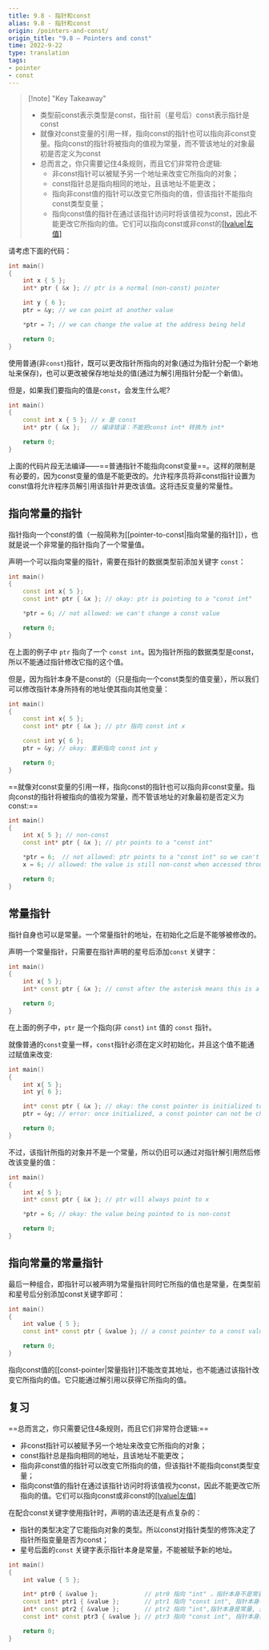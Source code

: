 ```yaml
---
title: 9.8 - 指针和const
alias: 9.8 - 指针和const
origin: /pointers-and-const/
origin_title: "9.8 — Pointers and const"
time: 2022-9-22
type: translation
tags:
- pointer
- const
---
```


> [!note] "Key Takeaway"
> - 类型前const表示类型是const，指针前（星号后）const表示指针是const
> - 就像对const变量的引用一样，指向const的指针也可以指向非const变量。指向const的指针将被指向的值视为常量，而不管该地址的对象最初是否定义为const
> - 总而言之，你只需要记住4条规则，而且它们非常符合逻辑:
>   - 非const指针可以被赋予另一个地址来改变它所指向的对象；
>   - const指针总是指向相同的地址，且该地址不能更改；
>   - 指向非const值的指针可以改变它所指向的值，但该指针不能指向const类型变量；
>   - 指向const值的指针在通过该指针访问时将该值视为const，因此不能更改它所指向的值。它们可以指向const或非const的[[lvalue|左值]](但不能指向没有地址的[[rvalue|右值]])



请考虑下面的代码：

```cpp
int main()
{
    int x { 5 };
    int* ptr { &x }; // ptr is a normal (non-const) pointer

    int y { 6 };
    ptr = &y; // we can point at another value

    *ptr = 7; // we can change the value at the address being held

    return 0;
}
```

使用普通(非`const`)指针，既可以更改指针所指向的对象(通过为指针分配一个新地址来保存)，也可以更改被保存地址处的值(通过为解引用指针分配一个新值)。

但是，如果我们要指向的值是`const`，会发生什么呢?


```cpp
int main()
{
    const int x { 5 }; // x 是 const
    int* ptr { &x };   // 编译错误：不能把const int* 转换为 int*

    return 0;
}
```

上面的代码片段无法编译——==普通指针不能指向const变量==。这样的限制是有必要的，因为const变量的值是不能更改的。允许程序员将非const指针设置为const值将允许程序员解引用该指针并更改该值。这将违反变量的常量性。


## 指向常量的指针

指针指向一个const的值（一般简称为[[pointer-to-const|指向常量的指针]]），也就是说一个非常量的指针指向了一个常量值。

声明一个可以指向常量的指针，需要在指针的数据类型前添加关键字 `const`：

```cpp
int main()
{
    const int x{ 5 };
    const int* ptr { &x }; // okay: ptr is pointing to a "const int"

    *ptr = 6; // not allowed: we can't change a const value

    return 0;
}
```

在上面的例子中 `ptr` 指向了一个 `const int`。因为指针所指的数据类型是const，所以不能通过指针修改它指的这个值。

但是，因为指针本身不是const的（只是指向一个const类型的值变量），所以我们可以修改指针本身所持有的地址使其指向其他变量：


```cpp
int main()
{
    const int x{ 5 };
    const int* ptr { &x }; // ptr 指向 const int x

    const int y{ 6 };
    ptr = &y; // okay: 重新指向 const int y

    return 0;
}
```

==就像对const变量的引用一样，指向const的指针也可以指向非const变量。指向const的指针将被指向的值视为常量，而不管该地址的对象最初是否定义为const:==

```cpp
int main()
{
    int x{ 5 }; // non-const
    const int* ptr { &x }; // ptr points to a "const int"

    *ptr = 6;  // not allowed: ptr points to a "const int" so we can't change the value through ptr
    x = 6; // allowed: the value is still non-const when accessed through non-const identifier x

    return 0;
}
```


## 常量指针


指针自身也可以是常量。一个常量指针的地址，在初始化之后是不能够被修改的。

声明一个常量指针，只需要在指针声明的星号后添加`const` 关键字：

```cpp
int main()
{
    int x{ 5 };
    int* const ptr { &x }; // const after the asterisk means this is a const pointer

    return 0;
}
```

在上面的例子中，`ptr` 是一个指向(非 `const`) `int` 值的 `const` 指针。

就像普通的`const`变量一样，`const`指针必须在定义时初始化，并且这个值不能通过赋值来改变:


```cpp
int main()
{
    int x{ 5 };
    int y{ 6 };

    int* const ptr { &x }; // okay: the const pointer is initialized to the address of x
    ptr = &y; // error: once initialized, a const pointer can not be changed.

    return 0;
}
```

不过，该指针所指的对象并不是一个常量，所以仍旧可以通过对指针解引用然后修改该变量的值：

```cpp
int main()
{
    int x{ 5 };
    int* const ptr { &x }; // ptr will always point to x

    *ptr = 6; // okay: the value being pointed to is non-const

    return 0;
}
```



## 指向常量的常量指针

最后一种组合，即指针可以被声明为常量指针同时它所指的值也是常量，在类型前和星号后分别添加const关键字即可：

```cpp
int main()
{
    int value { 5 };
    const int* const ptr { &value }; // a const pointer to a const value

    return 0;
}
```

指向const值的[[const-pointer|常量指针]]不能改变其地址，也不能通过该指针改变它所指向的值。它只能通过解引用以获得它所指向的值。


## 复习

==总而言之，你只需要记住4条规则，而且它们非常符合逻辑:==

- 非const指针可以被赋予另一个地址来改变它所指向的对象；
- const指针总是指向相同的地址，且该地址不能更改；
- 指向非const值的指针可以改变它所指向的值，但该指针不能指向const类型变量；
- 指向const值的指针在通过该指针访问时将该值视为const，因此不能更改它所指向的值。它们可以指向const或非const的[[lvalue|左值]](但不能指向没有地址的[[rvalue|右值]])


在配合const关键字使用指针时，声明的语法还是有点复杂的：

- 指针的类型决定了它能指向对象的类型。所以const对指针类型的修饰决定了指针所指变量是否为const；
-  星号后面的`const` 关键字表示指针本身是常量，不能被赋予新的地址。

```cpp
int main()
{
    int value { 5 };

    int* ptr0 { &value };             // ptr0 指向 "int" ，指针本身不是常量，是一个普通指针
    const int* ptr1 { &value };       // ptr1 指向 "const int", 指针本身不是常量, 是一个指向常量的指针
    int* const ptr2 { &value };       // ptr2 指向 "int",指针本身是常量, 是一个指向非常量的常量指针
    const int* const ptr3 { &value }; // ptr3 指向 "const int", 指针本身是常量, 是一个指向常量的常量指针

    return 0;
}
```